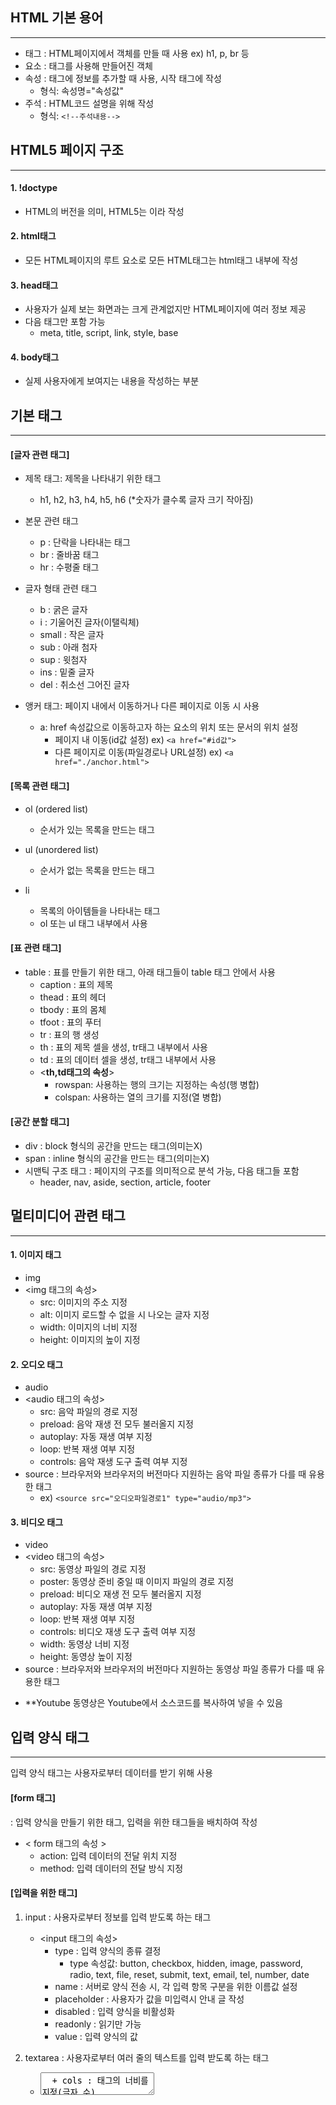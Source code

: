 ## HTML 기본 용어
---
- 태그
   : HTML페이지에서 객체를 만들 때 사용 ex) h1, p, br 등
- 요소
   : 태그를 사용해 만들어진 객체
- 속성
   : 태그에 정보를 추가할 때 사용, 시작 태그에 작성
   + 형식: 속성명="속성값"
- 주석
   : HTML코드 설명을 위해 작성
   + 형식: ```<!--주석내용-->```


## HTML5 페이지 구조
---
#### 1. !doctype
   - HTML의 버전을 의미, HTML5는 <!doctype html>이라 작성
#### 2. html태그
   - 모든 HTML페이지의 루트 요소로 모든 HTML태그는 html태그 내부에 작성
#### 3. head태그
   - 사용자가 실제 보는 화면과는 크게 관계없지만 HTML페이지에 여러 정보 제공
   - 다음 태그만 포함 가능 
      + meta, title, script, link, style, base
#### 4. body태그
   - 실제 사용자에게 보여지는 내용을 작성하는 부분

## 기본 태그
---
#### [글자 관련 태그]

 - 제목 태그: 제목을 나타내기 위한 태그
   + h1, h2, h3, h4, h5, h6 (*숫자가 클수록 글자 크기 작아짐)

 - 본문 관련 태그 
   + p : 단락을 나타내는 태그
   + br : 줄바꿈 태그
   + hr : 수평줄 태그

 - 글자 형태 관련 태그
   + b : 굵은 글자
   + i : 기울어진 글자(이탤릭체)
   + small : 작은 글자
   + sub : 아래 첨자
   + sup : 윗첨자
   + ins : 밑줄 글자
   + del : 취소선 그어진 글자

 - 앵커 태그: 페이지 내에서 이동하거나 다른 페이지로 이동 시 사용
   + a: href 속성값으로 이동하고자 하는 요소의 위치 또는 문서의 위치 설정
     * 페이지 내 이동(id값 설정) ex) `<a href="#id값">` 
     * 다른 페이지로 이동(파일경로나 URL설정) ex) `<a href="./anchor.html">`


#### [목록 관련 태그]

 - ol (ordered list)
   + 순서가 있는 목록을 만드는 태그

 - ul (unordered list)
   + 순서가 없는 목록을 만드는 태그

 - li
   + 목록의 아이템들을 나타내는 태그
   + ol 또는 ul 태그 내부에서 사용


#### [표 관련 태그]

 - table : 표를 만들기 위한 태그, 아래 태그들이 table 태그 안에서 사용
   + caption : 표의 제목
   + thead : 표의 헤더
   + tbody : 표의 몸체
   + tfoot : 표의 푸터
   + tr : 표의 행 생성
   + th : 표의 제목 셀을 생성, tr태그 내부에서 사용
   + td : 표의 데이터 셀을 생성, tr태그 내부에서 사용
    + <**th,td태그의 속성**>
        - rowspan: 사용하는 행의 크기는 지정하는 속성(행 병합)
        - colspan: 사용하는 열의 크기를 지정(열 병합)


#### [공간 분할 태그]

 - div : block 형식의 공간을 만드는 태그(의미는X)
 - span : inline 형식의 공간을 만드는 태그(의미는X)
 - 시맨틱 구조 태그 : 페이지의 구조를 의미적으로 분석 가능, 다음 태그들 포함
   + header, nav, aside, section, article, footer



## 멀티미디어 관련 태그
---
#### 1. 이미지 태그
   - img
   - <img 태그의 속성>
      + src: 이미지의 주소 지정
      + alt: 이미지 로드할 수 없을 시 나오는 글자 지정
      + width: 이미지의 너비 지정
      + height: 이미지의 높이 지정

#### 2. 오디오 태그
   - audio
   - <audio 태그의 속성>
      + src: 음악 파일의 경로 지정
      + preload: 음악 재생 전 모두 불러올지 지정
      + autoplay: 자동 재생 여부 지정
      + loop: 반복 재생 여부 지정
      + controls: 음악 재생 도구 출력 여부 지정
   - source : 브라우저와 브라우저의 버전마다 지원하는 음악 파일 종류가 다를 때 유용한 태그
      + ex) `<source src="오디오파일경로1" type="audio/mp3">`

#### 3. 비디오 태그
   - video
   - <video 태그의 속성>
      + src: 동영상 파일의 경로 지정
      + poster: 동영상 준비 중일 때 이미지 파일의 경로 지정
      + preload: 비디오 재생 전 모두 불러올지 지정
      + autoplay: 자동 재생 여부 지정
      + loop: 반복 재생 여부 지정
      + controls: 비디오 재생 도구 출력 여부 지정
      + width: 동영상 너비 지정
      + height: 동영상 높이 지정
   - source : 브라우저와 브라우저의 버전마다 지원하는 동영상 파일 종류가 다를 때 유용한 태그
   + **Youtube 동영상은 Youtube에서 소스코드를 복사하여 넣을 수 있음


## 입력 양식 태그
---
입력 양식 태그는 사용자로부터 데이터를 받기 위해 사용

#### [form 태그]
: 입력 양식을 만들기 위한 태그, 입력을 위한 태그들을 배치하여 작성
- < form 태그의 속성 >
   + action: 입력 데이터의 전달 위치 지정
   + method: 입력 데이터의 전달 방식 지정

#### [입력을 위한 태그]
1. input : 사용자로부터 정보를 입력 받도록 하는 태그
   - <input 태그의 속성>
       + type : 입력 양식의 종류 결정 
         - type 속성값: button, checkbox, hidden, image, password, radio, text, file, reset, submit, text, email, tel, number, date
       + name : 서버로 양식 전송 시, 각 입력 항목 구분을 위한 이름값 설정
       + placeholder : 사용자가 값을 미입력시 안내 글 작성
       + disabled : 입력 양식을 비활성화
       + readonly : 읽기만 가능
       + value : 입력 양식의 값


2. textarea : 사용자로부터 여러 줄의 텍스트를 입력 받도록 하는 태그
   - <textarea 태그의 속성>
       + cols : 태그의 너비를 지정(글자 수)
       + rows : 태그의 높이를 지정(라인 수)
       + name : 서버로 양식 전송 시, 각 입력 항목 구분을 위한 이름값 설정
       + placeholder : 사용자가 값을 미입력시 안내 글 작성
       + disabled : 입력 양식을 비활성화


3. select : 여러 개의 목록에서 몇 가지를 선택할 수 있는 입력 양식
   - select 태그와 함께 사용되는 태그
      + optgroup : 옵션 그룹화
      + option : 선택할 수 있는 옵션 생성
   - <select 태그의 속성>
       + name : 서버로 양식 전송 시, 각 입력 항목 구분을 위한 이름값 설정
       + multiple : 여러 옵션을 선택할 수 있게 함
       + disabled : 입력 양식을 비활성화

#### [label 태그]
: 입력 양식에 대한 설명을 제공
- <label 태그의 속성>
   + for:
    label과 연결할 입력 양식 태그를 설정(입력 양식의 id 속성값)

#### [fieldset 태그]
: 입력 양식들을 하나의 그룹으로 묶기 위해 사용

#### [legend 태그]
: fieldset에 대한 설명을 제공
